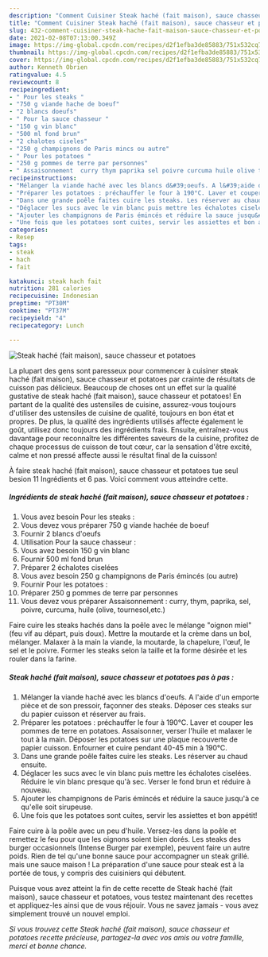 ```yaml
---
description: "Comment Cuisiner Steak haché (fait maison), sauce chasseur et potatoes"
title: "Comment Cuisiner Steak haché (fait maison), sauce chasseur et potatoes"
slug: 432-comment-cuisiner-steak-hache-fait-maison-sauce-chasseur-et-potatoes
date: 2021-02-08T07:13:00.349Z
image: https://img-global.cpcdn.com/recipes/d2f1efba3de85883/751x532cq70/steak-hache-fait-maison-sauce-chasseur-et-potatoes-photo-principale-de-la-recette.jpg
thumbnail: https://img-global.cpcdn.com/recipes/d2f1efba3de85883/751x532cq70/steak-hache-fait-maison-sauce-chasseur-et-potatoes-photo-principale-de-la-recette.jpg
cover: https://img-global.cpcdn.com/recipes/d2f1efba3de85883/751x532cq70/steak-hache-fait-maison-sauce-chasseur-et-potatoes-photo-principale-de-la-recette.jpg
author: Kenneth Obrien
ratingvalue: 4.5
reviewcount: 8
recipeingredient:
- " Pour les steaks "
- "750 g viande hache de boeuf"
- "2 blancs doeufs"
- " Pour la sauce chasseur "
- "150 g vin blanc"
- "500 ml fond brun"
- "2 chalotes ciseles"
- "250 g champignons de Paris mincs ou autre"
- " Pour les potatoes "
- "250 g pommes de terre par personnes"
- " Assaisonnement  curry thym paprika sel poivre curcuma huile olive tournesoletc"
recipeinstructions:
- "Mélanger la viande haché avec les blancs d&#39;oeufs. A l&#39;aide d&#39;un emporte pièce et de son pressoir, façonner des steaks. Déposer ces steaks sur du papier cuisson et réserver au frais."
- "Préparer les potatoes : préchauffer le four à 190°C. Laver et couper les pommes de terre en potatoes. Assaisonner, verser l&#39;huile et malaxer le tout à la main. Déposer les potatoes sur une plaque recouverte de papier cuisson. Enfourner et cuire pendant 40-45 min à 190°C."
- "Dans une grande poêle faites cuire les steaks. Les réserver au chaud ensuite."
- "Déglacer les sucs avec le vin blanc puis mettre les échalotes ciselées. Réduire le vin blanc presque qu&#39;à sec. Verser le fond brun et réduire à nouveau."
- "Ajouter les champignons de Paris émincés et réduire la sauce jusqu&#39;à ce qu&#39;elle soit sirupeuse."
- "Une fois que les potatoes sont cuites, servir les assiettes et bon appétit!"
categories:
- Resep
tags:
- steak
- hach
- fait

katakunci: steak hach fait 
nutrition: 281 calories
recipecuisine: Indonesian
preptime: "PT30M"
cooktime: "PT37M"
recipeyield: "4"
recipecategory: Lunch

---
```



![Steak haché (fait maison), sauce chasseur et potatoes](https://img-global.cpcdn.com/recipes/d2f1efba3de85883/751x532cq70/steak-hache-fait-maison-sauce-chasseur-et-potatoes-photo-principale-de-la-recette.jpg)

La plupart des gens sont paresseux pour commencer à cuisiner steak haché (fait maison), sauce chasseur et potatoes par crainte de résultats de cuisson pas délicieux. Beaucoup de choses ont un effet sur la qualité gustative de steak haché (fait maison), sauce chasseur et potatoes! En partant de la qualité des ustensiles de cuisine, assurez-vous toujours d'utiliser des ustensiles de cuisine de qualité, toujours en bon état et propres. De plus, la qualité des ingrédients utilisés affecte également le goût, utilisez donc toujours des ingrédients frais. Ensuite, entraînez-vous davantage pour reconnaître les différentes saveurs de la cuisine, profitez de chaque processus de cuisson de tout cœur, car la sensation d'être excité, calme et non pressé affecte aussi le résultat final de la cuisson!

<!--inarticleads1-->

À faire steak haché (fait maison), sauce chasseur et potatoes tue seul besion 11 Ingrédients et 6 pas. Voici comment vous atteindre cette.

##### Ingrédients de steak haché (fait maison), sauce chasseur et potatoes :

1. Vous avez besoin  Pour les steaks :
1. Vous devez vous préparer 750 g viande hachée de boeuf
1. Fournir 2 blancs d&#39;oeufs
1. Utilisation  Pour la sauce chasseur :
1. Vous avez besoin 150 g vin blanc
1. Fournir 500 ml fond brun
1. Préparer 2 échalotes ciselées
1. Vous avez besoin 250 g champignons de Paris émincés (ou autre)
1. Fournir  Pour les potatoes :
1. Préparer 250 g pommes de terre par personnes
1. Vous devez vous préparer  Assaisonnement : curry, thym, paprika, sel, poivre, curcuma, huile (olive, tournesol,etc.)


Faire cuire les steaks hachés dans la poêle avec le mélange &#34;oignon miel&#34; (feu vif au départ, puis doux). Mettre la moutarde et la crème dans un bol, mélanger. Malaxer à la main la viande, la moutarde, la chapelure, l&#39;œuf, le sel et le poivre. Former les steaks selon la taille et la forme désirée et les rouler dans la farine. 

<!--inarticleads2-->

##### Steak haché (fait maison), sauce chasseur et potatoes pas à pas :

1. Mélanger la viande haché avec les blancs d&#39;oeufs. A l&#39;aide d&#39;un emporte pièce et de son pressoir, façonner des steaks. Déposer ces steaks sur du papier cuisson et réserver au frais.
1. Préparer les potatoes : préchauffer le four à 190°C. Laver et couper les pommes de terre en potatoes. Assaisonner, verser l&#39;huile et malaxer le tout à la main. Déposer les potatoes sur une plaque recouverte de papier cuisson. Enfourner et cuire pendant 40-45 min à 190°C.
1. Dans une grande poêle faites cuire les steaks. Les réserver au chaud ensuite.
1. Déglacer les sucs avec le vin blanc puis mettre les échalotes ciselées. Réduire le vin blanc presque qu&#39;à sec. Verser le fond brun et réduire à nouveau.
1. Ajouter les champignons de Paris émincés et réduire la sauce jusqu&#39;à ce qu&#39;elle soit sirupeuse.
1. Une fois que les potatoes sont cuites, servir les assiettes et bon appétit!


Faire cuire à la poêle avec un peu d&#39;huile. Versez-les dans la poêle et remettez le feu pour que les oignons soient bien dorés. Les steaks des burger occasionnels (Intense Burger par exemple), peuvent faire un autre poids. Rien de tel qu&#39;une bonne sauce pour accompagner un steak grillé. mais une sauce maison ! La préparation d&#39;une sauce pour steak est à la portée de tous, y compris des cuisiniers qui débutent. 

<!--inarticleads1-->

<p>
Puisque vous avez atteint la fin de cette recette de Steak haché (fait maison), sauce chasseur et potatoes, vous testez maintenant des recettes et appliquez-les ainsi que de vous réjouir. Vous ne savez jamais - vous avez simplement trouvé un nouvel emploi.
</p>

<p>
<i>Si vous trouvez cette Steak haché (fait maison), sauce chasseur et potatoes recette précieuse, partagez-la avec vos amis ou votre famille, merci et bonne chance.</i>
</p>
